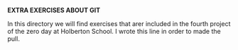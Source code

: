 **EXTRA EXERCISES ABOUT GIT**

In this directory we will find exercises that arer included in the fourth project of the zero day at Holberton School.
I wrote this line in order to made the pull.
